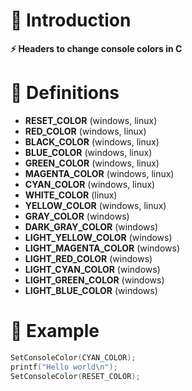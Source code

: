 # 📜 Introduction
**⚡ Headers to change console colors in C**

# 📖 Definitions
+ **RESET_COLOR** (windows, linux)
+ **RED_COLOR** (windows, linux)
+ **BLACK_COLOR** (windows, linux)
+ **BLUE_COLOR** (windows, linux)
+ **GREEN_COLOR** (windows, linux)
+ **MAGENTA_COLOR** (windows, linux)
+ **CYAN_COLOR** (windows, linux)
+ **WHITE_COLOR** (linux)
+ **YELLOW_COLOR** (windows, linux)
+ **GRAY_COLOR** (windows)
+ **DARK_GRAY_COLOR** (windows)
+ **LIGHT_YELLOW_COLOR** (windows)
+ **LIGHT_MAGENTA_COLOR** (windows)
+ **LIGHT_RED_COLOR** (windows)
+ **LIGHT_CYAN_COLOR** (windows)
+ **LIGHT_GREEN_COLOR** (windows)
+ **LIGHT_BLUE_COLOR** (windows)

# 💫 Example
```c
SetConsoleColor(CYAN_COLOR);
printf("Hello world\n");
SetConsoleColor(RESET_COLOR);
```
